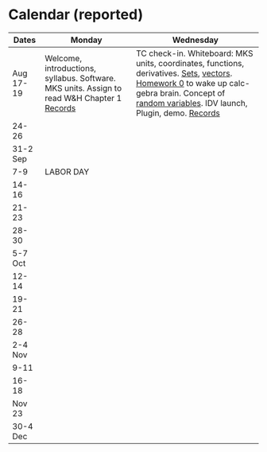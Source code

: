 # Calendar (reported) 

Dates	|Monday	|Wednesday
-------|------------- | ------------- 
Aug 17-19 |Welcome, introductions, syllabus. Software. MKS units. Assign to read W&H Chapter 1 [Records](https://github.com/ATMOcanes/ATM651_2020/tree/master/Class_sessions/2020-08-17) | TC check-in. Whiteboard: MKS units, coordinates, functions, derivatives. [Sets](https://en.wikipedia.org/wiki/Set_(mathematics)#Set-builder_notation), [vectors](https://www.feynmanlectures.caltech.edu/I_11.html). [Homework 0](https://github.com/ATMOcanes/ATM651_2020/blob/master/Exam_and_problems/HW0/Homework0.pdf) to wake up calc-gebra brain. Concept of [random variables](https://en.wikipedia.org/wiki/Random_variable). IDV launch, Plugin, demo. [Records](https://github.com/ATMOcanes/ATM651_2020/tree/master/Class_sessions/2020-08-19) 
24-26	||
31-2 Sep||
7-9	|LABOR DAY |
|14-16	||
21-23	||
28-30	||
5-7 Oct	||
12-14	||
19-21	||
26-28	||
2-4 Nov	||
9-11	||
16-18	||
Nov 23	||
30-4 Dec||
